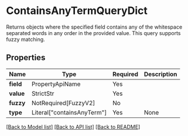 # ContainsAnyTermQueryDict

Returns objects where the specified field contains any of the whitespace separated words in any 
order in the provided value. This query supports fuzzy matching.


## Properties
| Name | Type | Required | Description |
| ------------ | ------------- | ------------- | ------------- |
**field** | PropertyApiName | Yes |  |
**value** | StrictStr | Yes |  |
**fuzzy** | NotRequired[FuzzyV2] | No |  |
**type** | Literal["containsAnyTerm"] | Yes | None |


[[Back to Model list]](../../../README.md#models-v2-link) [[Back to API list]](../../../README.md#apis-v2-link) [[Back to README]](../../../README.md)

